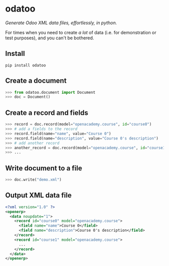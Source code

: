 # odatoo
_Generate Odoo XML data files, effortlessly, in python._


For times when you need to create _a lot_ of data (i.e. for demonstration or test purposes), and you can't be bothered.

## Install

```
pip install odatoo
```

## Create a document
```python
>>> from odatoo.document import Document
>>> doc = Document()
```

## Create a record and fields
```python
>>> record = doc.record(model="openacademy.course", id="course0")
>>> # add a fields to the record
>>> record.field(name="name", value="Course 0")
>>> record.field(name="description", value="Course 0's description")
>>> # add another record
>>> another_record = doc.record(model="openacademy.course", id="course1")
>>> ...
```

## Write document to a file
```python
>>> doc.write("demo.xml")
```

## Output XML data file
```xml
<?xml version="1.0" ?>
<openerp>
  <data noupdate="1">
    <record id="course0" model="openacademy.course">
      <field name="name">Course 0</field>
      <field name="description">Course 0's description</field>
    </record>
    <record id="course1" model="openacademy.course">
      ...
    </record>
  </data>
</openerp>
```
